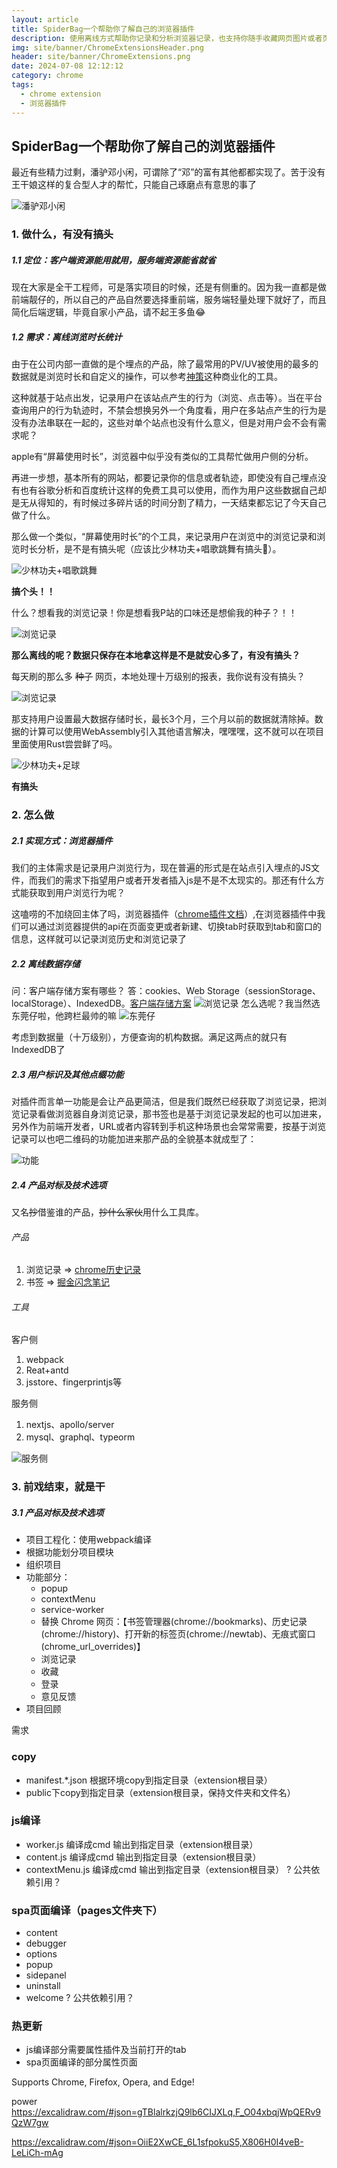 ```yaml
---
layout: article
title: SpiderBag一个帮助你了解自己的浏览器插件
description: 使用离线方式帮助你记录和分析浏览器记录，也支持你随手收藏网页图片或者页面内容。本文简要介绍了项目的最开始的idea和工具选择。
img: site/banner/ChromeExtensionsHeader.png
header: site/banner/ChromeExtensions.png
date: 2024-07-08 12:12:12
category: chrome
tags:
  - chrome extension
  - 浏览器插件
---
```



## SpiderBag一个帮助你了解自己的浏览器插件

最近有些精力过剩，潘驴邓小闲，可谓除了“邓”的富有其他都都实现了。苦于没有王干娘这样的复合型人才的帮忙，只能自己琢磨点有意思的事了

<img src="site/chrome/001.jpeg" alt="潘驴邓小闲" class="md:w-3/5 mx-auto my-1.5 rounded" />



### 1. 做什么，有没有搞头

##### 1.1 定位：客户端资源能用就用，服务端资源能省就省

现在大家是全干工程师，可是落实项目的时候，还是有侧重的。因为我一直都是做前端靓仔的，所以自己的产品自然要选择重前端，服务端轻量处理下就好了，而且简化后端逻辑，毕竟自家小产品，请不起王多鱼😂


##### 1.2 需求：离线浏览时长统计

由于在公司内部一直做的是个埋点的产品，除了最常用的PV/UV被使用的最多的数据就是浏览时长和自定义的操作，可以参考[神策](https://www.sensorsdata.cn/)这种商业化的工具。

这种就基于站点出发，记录用户在该站点产生的行为（浏览、点击等）。当在平台查询用户的行为轨迹时，不禁会想换另外一个角度看，用户在多站点产生的行为是没有办法串联在一起的，这些对单个站点也没有什么意义，但是对用户会不会有需求呢？

apple有“屏幕使用时长”，浏览器中似乎没有类似的工具帮忙做用户侧的分析。

再进一步想，基本所有的网站，都要记录你的信息或者轨迹，即使没有自己埋点没有也有谷歌分析和百度统计这样的免费工具可以使用，而作为用户这些数据自己却是无从得知的，有时候过多碎片话的时间分割了精力，一天结束都忘记了今天自己做了什么。

那么做一个类似，“屏幕使用时长”的个工具，来记录用户在浏览中的浏览记录和浏览时长分析，是不是有搞头呢（应该比少林功夫+唱歌跳舞有搞头💪）。

<img src="site/chrome/006.jpeg" alt="少林功夫+唱歌跳舞" class="md:w-2/3 w-full mx-auto my-1.5 rounded" />

**搞个头！！**

什么？想看我的浏览记录！你是想看我P站的口味还是想偷我的种子？！！

<img src="site/chrome/002.jpeg" alt="浏览记录" class="md:w-3/5 mx-auto my-1.5 rounded" />

**那么离线的呢？数据只保存在本地拿这样是不是就安心多了，有没有搞头？**

每天刷的那么多 ~~种子~~ 网页，本地处理十万级别的报表，我你说有没有搞头？

<img src="site/chrome/003.jpeg" alt="浏览记录" class="md:w-1/3 w-2/3 mx-auto my-1.5 rounded" />

那支持用户设置最大数据存储时长，最长3个月，三个月以前的数据就清除掉。数据的计算可以使用WebAssembly引入其他语言解决，嘿嘿嘿，这不就可以在项目里面使用Rust尝尝鲜了吗。

<img src="site/chrome/007.jpeg" alt="少林功夫+足球" class="md:w-2/3 w-full mx-auto my-1.5 rounded" />

**有搞头**

### 2. 怎么做

##### 2.1 实现方式：浏览器插件

我们的主体需求是记录用户浏览行为，现在普遍的形式是在站点引入埋点的JS文件，而我们的需求下指望用户或者开发者插入js是不是不太现实的。那还有什么方式能获取到用户浏览行为呢？

这嗑唠的不加绕回主体了吗，浏览器插件（[chrome插件文档](https://developer.chrome.com/docs/extensions)）,在浏览器插件中我们可以通过浏览器提供的api在页面变更或者新建、切换tab时获取到tab和窗口的信息，这样就可以记录浏览历史和浏览记录了

##### 2.2 离线数据存储

问：客户端存储方案有哪些？
答：cookies、Web Storage（sessionStorage、localStorage）、IndexedDB。[客户端存储方案](https://developer.mozilla.org/zh-CN/docs/Learn/JavaScript/Client-side_web_APIs/Client-side_storage)
<img src="site/chrome/004.jpg" alt="浏览记录" class="w-2/3 mx-auto my-1.5 rounded" />
怎么选呢？我当然选东莞仔啦，他跨栏最帅的嘛
<img src="site/chrome/005.jpeg" alt="东莞仔" class="md:w-5/6 w-full mx-auto my-1.5 rounded" />

考虑到数据量（十万级别），方便查询的机构数据。满足这两点的就只有IndexedDB了

##### 2.3 用户标识及其他点缀功能

对插件而言单一功能是会让产品更简洁，但是我们既然已经获取了浏览记录，把浏览记录看做浏览器自身浏览记录，那书签也是基于浏览记录发起的也可以加进来，另外作为前端开发者，URL或者内容转到手机这种场景也会常常需要，按基于浏览记录可以也吧二维码的功能加进来那产品的全貌基本就成型了：

<img src="site/chrome/20240955.png" alt="功能" class="w-full mx-auto my-1.5 rounded" />


##### 2.4 产品对标及技术选项

又名~~抄~~借鉴谁的产品，~~抄什么家伙~~用什么工具库。

###### 产品
1. 浏览记录 => [chrome历史记录](chrome://history/)
2. 书签 => [掘金闪念笔记](https://juejin.cn/extension)

###### 工具

客户侧
1. webpack
2. Reat+antd
3. jsstore、fingerprintjs等

服务侧
1. nextjs、apollo/server
2. mysql、graphql、typeorm

<img src="site/chrome/20240956.png" alt="服务侧" class="w-full mx-auto my-1.5 rounded" />


### 3. 前戏结束，就是干

##### 3.1 产品对标及技术选项

- 项目工程化：使用webpack编译
- 根据功能划分项目模块
- 组织项目
- 功能部分：
   - popup
   - contextMenu
   - service-worker
   - 替换 Chrome 网页：【书签管理器(chrome://bookmarks)、历史记录(chrome://history)、打开新的标签页(chrome://newtab)、无痕式窗口(chrome_url_overrides)】
   - 浏览记录
   - 收藏
   - 登录
   - 意见反馈
- 项目回顾

需求

### copy 
- manifest.*.json 根据环境copy到指定目录（extension根目录）
- public下copy到指定目录（extension根目录，保持文件夹和文件名）

### js编译
- worker.js 编译成cmd 输出到指定目录（extension根目录）
- content.js  编译成cmd 输出到指定目录（extension根目录）
- contextMenu.js  编译成cmd 输出到指定目录（extension根目录）
? 公共依赖引用？

### spa页面编译（pages文件夹下）
- content
- debugger
- options
- popup
- sidepanel
- uninstall
- welcome
? 公共依赖引用？

### 热更新
- js编译部分需要属性插件及当前打开的tab
- spa页面编译的部分属性页面



Supports Chrome, Firefox, Opera, and Edge!


power https://excalidraw.com/#json=gTBlalrkzjQ9lb6CIJXLq,F_O04xbqjWpQERv9QzW7gw

https://excalidraw.com/#json=OiiE2XwCE_6L1sfpokuS5,X806H0I4veB-LeLiCh-mAg
